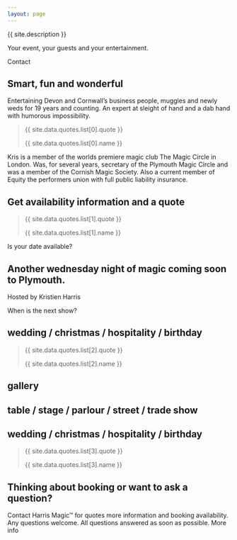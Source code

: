 ```yaml
---
layout: page
---
```

{{ site.description }}

Your event, your guests and your entertainment.

Contact

## Smart, fun and wonderful

Entertaining Devon and Cornwall’s business people, muggles and newly weds for 19 years and counting. An expert at sleight of hand and a dab hand with humorous impossibility.

> {{ site.data.quotes.list[0].quote }}
> 
> {{ site.data.quotes.list[0].name }}

Kris is a member of the worlds premiere magic club The Magic Circle in London. Was, for several years, secretary of the Plymouth Magic Circle and was a member of the Cornish Magic Society. Also a current member of Equity the performers union with full public liability insurance.

## Get availability information and a quote
> {{ site.data.quotes.list[1].quote }}
> 
> {{ site.data.quotes.list[1].name }}

Is your date available?

## Another wednesday night of magic coming soon to Plymouth.
Hosted by Kristien Harris

When is the next show?

## wedding / christmas / hospitality / birthday
> {{ site.data.quotes.list[2].quote }}
> 
> {{ site.data.quotes.list[2].name }}

## gallery

## table / stage / parlour / street / trade show
## wedding / christmas / hospitality / birthday
> {{ site.data.quotes.list[3].quote }}
> 
> {{ site.data.quotes.list[3].name }}

## Thinking about booking or want to ask a question?
Contact Harris Magic™ for quotes more information and booking availability. Any questions welcome. All questions answered as soon as possible.
More info
